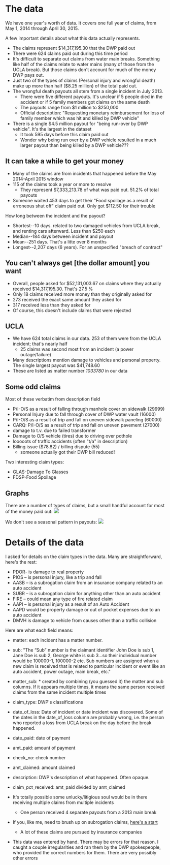 # The data
We have one year's worth of data. It covers one full year of claims, from May 1, 2014 through April 30, 2015.

A few important details about what this data actually represents.

* The claims represent $14,317,195.30 that the DWP paid out
* There were 624 claims paid out during this time period
* It's difficult to separate out claims from water main breaks. Something like half of the claims relate to water mains (many of those from the UCLA break). But those claims don't account for much of the money DWP pays out.
* Just two of the types of claims (Personal injury and wrongful death) make up more than half ($8.25 million) of the total paid out.
* The wrongful death payouts all stem from a single incident in July 2013.
	* There were five different payouts. It's unclear if 5 people died in the accident or if 5 family members got claims on the same death
	* The payouts range from $1 million to $250,000
	* Official description: "Requesting monetary reimbursement for loss of family member which was  hit and killed by DWP vehicle"
* There is a single $4.5 million payout for "being run-over by DWP vehicle". It's the largest in the dataset
	* It took 595 days before this claim paid out
	* Wonder why being run over by a DWP vehicle resulted in a much larger payout than being killed by a DWP vehicle???

## It can take a while to get your money
* Many of the claims are from incidents that happened before the May 2014-April 2015 window
* 115 of the claims took a year or more to resolve
	* They represent $7,333,213.78 of what was paid out. 51.2% of total payouts
* Someone waited 453 days to get their "Food spoilage as a result of erroneous shut off" claim paid out. Only got $112.50 for their trouble

How long between the incident and the payout?

* Shortest--10 days. related to two damaged vehicles from UCLA break, and renting cars afterward. Less than $250 each
* Median--184 days between incident and payout
* Mean--251 days. That's a litte over 8 months
* Longest--2,207 days (6 years). For an unspecified "breach of contract"

## You can't always get [the dollar amount] you want
* Overall, people asked for $52,131,003.67 on claims where they actually received $14,317,195.30. That's 27.5 %
* Only 18 claims received more money than they originally asked for
* 273 received the exact same amount they asked for
* 317 received less than they asked for
* Of course, this doesn't include claims that were rejected

## UCLA
* We have 624 total claims in our data. 253 of them were from the UCLA incident; that's nearly half
	* 25 claims was second most from an incident (a power outage/failure)
* Many descriptions mention damage to vehicles and personal property. The single largest payout was $41,748.60
* These are listed as matter number *1033780* in our data

## Some odd claims    
Most of these verbatim from description field 

* P/I-O/S as a result of falling through manhole cover on sidewalk (29999)
* Personal Injury due to fall through cover of DWP water vault (16000)
* P/I-O/S as a result of trip and fall on uneven sidewalk paneling (60000)
* CARQ:  P/I-O/S as a result of trip and fall on uneven pavement (27000)
* damage to t.v. due to failed transformer
* Damage to O/S vehicle (tires) due to driving over pothole
* looooots of traffic accidents (often "t/a" in description)
* Billing issue ($78.82) / billing dispute (55)
	* someone actually got their DWP bill reduced!

Two interesting claim types:

* GLAS-Damage To Glasses
* FDSP-Food Spoilage

## Graphs
There are a number of types of claims, but a small handful account for most of the money paid out:
![](https://raw.githubusercontent.com/SCPR/kpcc-data-team/aaron-dev/data/2015-dwp-claims/imgs/paid_by_claim.png)

We don't see a seasonal pattern in payouts:
![](https://raw.githubusercontent.com/SCPR/kpcc-data-team/aaron-dev/data/2015-dwp-claims/imgs/claims_per_month.png)

# Details of the data
I asked for details on the claim types in the data. Many are straightforward, here's the rest:

* PDOR- is damage to real property
* PIOS – is personal injury, like a trip and fall
* AASB – is a subrogation claim from an insurance company related to an auto accident
* SUBR – is a subrogation claim for anything other than an auto accident
* FIRE – could mean any type of fire related claim
* AAPI – is personal injury as a result of an Auto Accident
* AAPD would be property damage or out of pocket expenses due to an auto accident
* DMVH is damage to vehicle from causes other than a traffic collision

Here are what each field means:

* matter: each incident has a matter number.
* sub: "The “Sub” number is the claimant identifier John Doe is sub 1, Jane Doe is sub 2, George white is sub 3…so their individual number would be 100000-1, 100000-2 etc. Sub numbers are assigned when a new claim is received that is related to particular incident or event like an auto accident, power outage, main break, etc."
* matter_sub: * created by combining (you guessed it) the matter and sub columns. If it appears multiple times, it means the same person received claims from the same incident multiple times
* claim_type: DWP's classifications
* date_of_loss: Date of incident or date incident was discovered. Some of the dates in the date_of_loss column are probably wrong, i.e. the person who reported a loss from UCLA break on the day before the break happened. 
* date_paid: date of payment
* amt_paid: amount of payment
* check_no: check number
* amt_claimed: amount claimed
* description: DWP's description of what happened. Often opaque.
* claim_pct_received: amt_paid divided by amt_claimed


* It's totally possible some unlucky/litigious soul would be in there receiving multiple claims from multiple incidents
	* One person received 4 separate payouts from a 2013 main break
* If you, like me, need to brush up on subrogation claims, [here's a start](http://www.investopedia.com/terms/s/subrogation.asp#ixzz3c2pWhEZY)
	* A lot of these claims are pursued by insurance companies
* This data was entered by hand. There may be errors for that reason. I caught a couple irregularities and ran them by the DWP spokespeople, who provided the correct numbers for them. There are very possibly other errors

